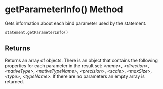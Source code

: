 <!-- loioc5e96583764d4bf7a13db540feb005fa -->

# getParameterInfo\(\) Method

Gets information about each bind parameter used by the statement.



```
statement.getParameterInfo()
```



<a name="loioc5e96583764d4bf7a13db540feb005fa__section_alx_x3v_x1b"/>

## Returns

Returns an array of objects. There is an object that contains the following properties for each parameter in the result set: *<name\>*, *<direction\>*, *<nativeType\>*, *<nativeTypeName\>*, *<precision\>*, *<scale\>*, *<maxSize\>*, *<type\>*, *<typeName\>*. If there are no parameters an empty array is returned.

